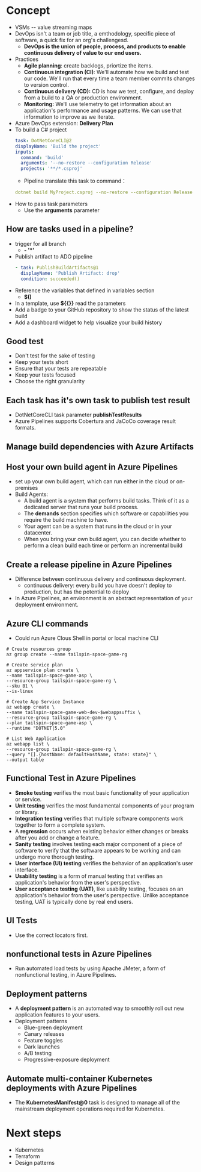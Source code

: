 # Concept
* VSMs -- value streaming maps
* DevOps isn't a team or job title, a emthodology, specific piece of software, a quick fix for an org's challengesd. 
  * **DevOps is the union of people, process, and products to enable continuous delivery of value to our end users.**
* Practices
  * **Agile planning**: create backlogs, priortize the items.
  * **Continuous integration (CI)**: We'll automate how we build and test our code. We'll run that every time a team member commits changes to version control.
  * **Continuous delivery (CD):** CD is how we test, configure, and deploy from a build to a QA or production environment.
  * **Monitoring:** We'll use telemetry to get information about an application's performance and usage patterns. We can use that information to improve as we iterate.
* Azure DevOps extension: **Delivery Plan** 
* To build a C# project
  ```yml
  task: DotNetCoreCLI@2
  displayName: 'Build the project'
  inputs:
    command: 'build'
    arguments: '--no-restore --configuration Release'
    projects: '**/*.csproj'
  ```
  * Pipeline translate this task to command：
  ```yml
  dotnet build MyProject.csproj --no-restore --configuration Release
  ```
* How to pass task parameters
  * Use the **arguments** parameter
## How are tasks used in a pipeline?
* trigger for all branch
  * **- '*'**
* Publish artifact to ADO pipeline
  ```yml
  - task: PublishBuildArtifacts@1
    displayName: 'Publish Artifact: drop'
    condition: succeeded()
  ```
* Reference the variables that defined in variables section
  * **$()**
* In a template, use **${{}}** read the parameters
* Add a badge to your GitHub repository to show the status of the latest build
* Add a dashboard widget to help visualize your build history
##  Good test
* Don't test for the sake of testing
* Keep your tests short
* Ensure that your tests are repeatable
* Keep your tests focused
* Choose the right granularity

## Each task has it's own task to publish test result
* DotNetCoreCLI task parameter **publishTestResults**
* Azure Pipelines supports Cobertura and JaCoCo coverage result formats.
  
## Manage build dependencies with Azure Artifacts
## Host your own build agent in Azure Pipelines
* set up your own build agent, which can run either in the cloud or on-premises
* Build Agents:
  * A build agent is a system that performs build tasks. Think of it as a dedicated server that runs your build process.
  * The **demands** section specifies which software or capabilities you require the build machine to have.
  * Your agent can be a system that runs in the cloud or in your datacenter.
  * When you bring your own build agent, you can decide whether to perform a clean build each time or perform an incremental build
## Create a release pipeline in Azure Pipelines
  * Difference between continuous delivery and continuous deployment.
    * continuous delivery: every build you have doesn't deploy to production, but has the potential to deploy
  * In Azure Pipelines, an environment is an abstract representation of your deployment environment. 
## Azure CLI commands
  * Could run Azure Clous Shell in portal or local machine CLI
  ```console
  # Create resources group
  az group create --name tailspin-space-game-rg
  
  # Create service plan
  az appservice plan create \
  --name tailspin-space-game-asp \
  --resource-group tailspin-space-game-rg \
  --sku B1 \
  --is-linux
  
  # Create App Service Instance
  az webapp create \
  --name tailspin-space-game-web-dev-$webappsuffix \
  --resource-group tailspin-space-game-rg \
  --plan tailspin-space-game-asp \
  --runtime "DOTNET|5.0"

  # List Web Application
  az webapp list \
  --resource-group tailspin-space-game-rg \
  --query "[].{hostName: defaultHostName, state: state}" \
  --output table
  ```
## Functional Test in Azure Pipelines
* **Smoke testing** verifies the most basic functionality of your application or service.
* **Unit testing** verifies the most fundamental components of your program or library.
* **Integration testing** verifies that multiple software components work together to form a complete system.
* A **regression** occurs when existing behavior either changes or breaks after you add or change a feature.
* **Sanity testing** involves testing each major component of a piece of software to verify that the software appears to be working and can undergo more thorough testing.
* **User interface (UI) testing** verifies the behavior of an application's user interface.
* **Usability testing** is a form of manual testing that verifies an application's behavior from the user's perspective.
* **User acceptance testing (UAT)**, like usability testing, focuses on an application's behavior from the user's perspective. Unlike acceptance testing, UAT is typically done by real end users.

## UI Tests
* Use the correct locators first.
## nonfunctional tests in Azure Pipelines
* Run automated load tests by using Apache JMeter, a form of nonfunctional testing, in Azure Pipelines.
## Deployment patterns
* A **deployment pattern** is an automated way to smoothly roll out new application features to your users.
* Deployment patterns
  * Blue-green deployment
  * Canary releases
  * Feature toggles
  * Dark launches
  * A/B testing
  * Progressive-exposure deployment
## Automate multi-container Kubernetes deployments with Azure Pipelines
* The **KubernetesManifest@0** task is designed to manage all of the mainstream deployment operations required for Kubernetes.

# Next steps
* Kubernetes
* Terraform
* Design patterns